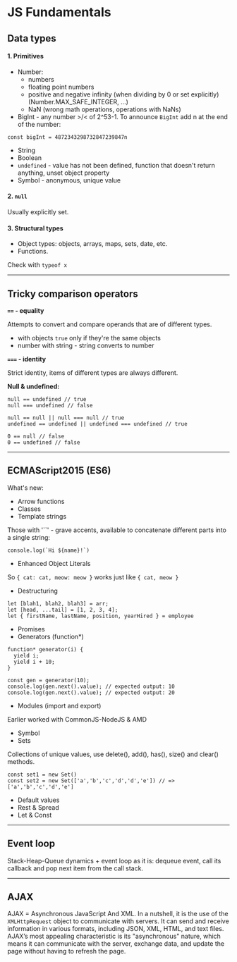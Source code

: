 # JS Fundamentals

## Data types

#### 1. Primitives

- Number:
  - numbers
  - floating point numbers
  - positive and negative infinity (when dividing by 0 or set explicitly) (Number.MAX_SAFE_INTEGER, ...)
  - NaN (wrong math operations, operations with NaNs)
- BigInt - any number >/< of 2^53-1.
  To announce `BigInt` add n at the end of the number:

```
const bigInt = 4872343298732847239847n
```

- String
- Boolean
- `undefined` - value has not been defined, function that doesn't return anything, unset object property
- Symbol - anonymous, unique value

#### 2. `null`

Usually explicitly set.

#### 3. Structural types

- Object types:
  objects, arrays, maps, sets, date, etc.
- Functions.

Check with `typeof x`

---

## Tricky comparison operators

**`==` - equality**

Attempts to convert and compare operands that are of different types.

- with objects `true` only if they're the same objects
- number with string - string converts to number

**`===` - identity**

Strict identity, items of different types are always different.

**Null & undefined:**

```
null == undefined // true
null === undefined // false

null == null || null === null // true
undefined == undefined || undefined === undefined // true

0 == null // false
0 == undefined // false
```

---

## ECMAScript2015 (ES6)

What's new:

- Arrow functions
- Classes
- Template strings

Those with '``' - grave accents, available to concatenate different parts into a single string:

```
console.log(`Hi ${name}!`)
```

- Enhanced Object Literals

So `{ cat: cat, meow: meow }` works just like `{ cat, meow }`

- Destructuring

```
let [blah1, blah2, blah3] = arr;
let [head, ...tail] = [1, 2, 3, 4];
let { firstName, lastName, position, yearHired } = employee
```

- Promises
- Generators (function\*)

```
function* generator(i) {
  yield i;
  yield i + 10;
}

const gen = generator(10);
console.log(gen.next().value); // expected output: 10
console.log(gen.next().value); // expected output: 20
```

- Modules (import and export)

Earlier worked with CommonJS-NodeJS & AMD

- Symbol
- Sets

Collections of unique values, use delete(), add(), has(), size() and clear() methods.

```
const set1 = new Set()
const set2 = new Set(['a','b','c','d','d','e']) // => ['a','b','c','d','e']
```

- Default values
- Rest & Spread
- Let & Const

---

## Event loop

Stack-Heap-Queue dynamics + event loop as it is: dequeue event, call its callback and pop next item from the call stack.

---

## AJAX

AJAX = Asynchronous JavaScript And XML. In a nutshell, it is the use of the `XMLHttpRequest` object to communicate with servers. It can send and receive information in various formats, including JSON, XML, HTML, and text files. AJAX’s most appealing characteristic is its "asynchronous" nature, which means it can communicate with the server, exchange data, and update the page without having to refresh the page.
